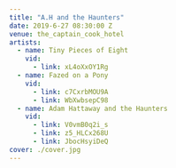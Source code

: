 ```yaml
---
title: "A.H and the Haunters"
date: 2019-6-27 08:30:00 Z
venue: the_captain_cook_hotel
artists:
  - name: Tiny Pieces of Eight
    vid:
      - link: xL4oXxOY1Rg
  - name: Fazed on a Pony
    vid:
      - link: c7CxrbMOU9A
      - link: WbXwbsepC98
  - name: Adam Hattaway and the Haunters
    vid:
      - link: V0vmB0q2i_s
      - link: z5_HLCx268U
      - link: JbocHsyiDeQ
cover: ./cover.jpg
---
```


